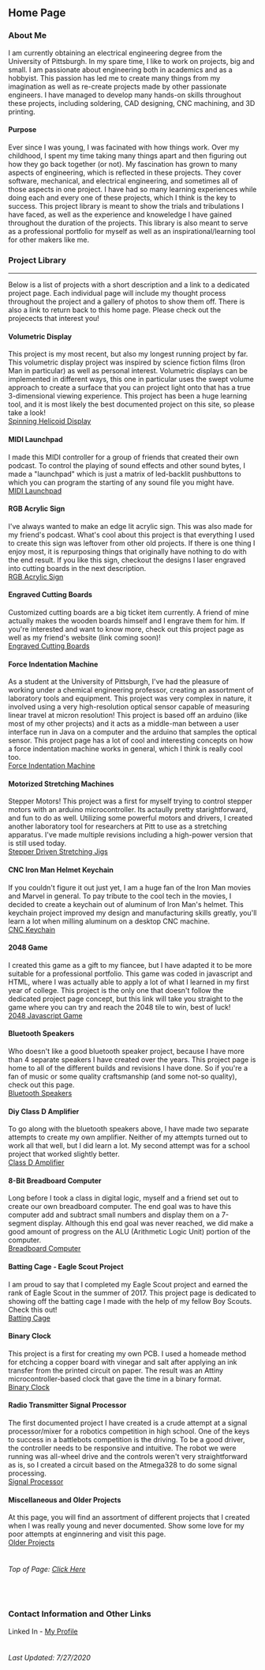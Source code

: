## Home Page

### About Me
I am currently obtaining an electrical engineering degree from the University of Pittsburgh. In my spare time, I like to work on projects, big and small. I am passionate about engineering both in academics and as a hobbyist. This passion has led me to create many things from my imagination as well as re-create projects made by other passionate engineers. I have managed to develop many hands-on skills throughout these projects, including soldering, CAD designing, CNC machining, and 3D printing. 
<br>
#### Purpose
Ever since I was young, I was facinated with how things work. Over my childhood, I spent my time taking many things apart and then figuring out how they go back together (or not). My fascination has grown to many aspects of engineering, which is reflected in these projects. They cover software, mechanical, and electrical engineering, and sometimes all of those aspects in one project. I have had so many learning experiences while doing each and every one of these projects, which I think is the key to success. This project library is meant to show the trials and tribulations I have faced, as well as the experience and knoweledge I have gained throughout the duration of the projects. This library is also meant to serve as a professional portfolio for myself as well as an inspirational/learning tool for other makers like me.
<br>
### Project Library

---

Below is a list of projects with a short description and a link to a dedicated project page. Each individual page will include my thought process throughout the project and a gallery of photos to show them off. There is also a link to return back to this home page. Please check out the projecects that interest you!
<br>
#### Volumetric Display
This project is my most recent, but also my longest running project by far. This volumetric display project was inspired by science fiction films (Iron Man in particular)
as well as personal interest. Volumetric displays can be implemented in different ways, this one in particular uses the swept volume approach to create a surface that you can project light onto that has a true 3-dimensional viewing experience. This project has been a huge learning tool, and it is most likely the best documented project on this site, so please take a look!
<br>
[Spinning Helicoid Display](https://dbutler6250.github.io/spinningHelicoidSite/)

#### MIDI Launchpad
I made this MIDI controller for a group of friends that created their own podcast. To control the playing of sound effects and other sound bytes, I made a "launchpad" which is just a matrix of led-backlit pushbuttons to which you can program the starting of any sound file you might have.
<br>
[MIDI Launchpad](https://dbutler6250.github.io/midiLaunchpadSite/)

#### RGB Acrylic Sign
I've always wanted to make an edge lit acrylic sign. This was also made for my friend's podcast. What's cool about this project is that everything I used to create this sign was leftover from other old projects. If there is one thing I enjoy most, it is repurposing things that originally have nothing to do with the end result. If you like this sign, checkout the designs I laser engraved into cutting boards in the next description.
<br>
[RGB Acrylic Sign](https://dbutler6250.github.io/acrylicSignSite/)

#### Engraved Cutting Boards
Customized cutting boards are a big ticket item currently. A friend of mine actually makes the wooden boards himself and I engrave them for him. If you're interested and want to know more, check out this project page as well as my friend's website (link coming soon)!
<br>
[Engraved Cutting Boards](https://dbutler6250.github.io/engravedCuttingBoardsSite/)

#### Force Indentation Machine
As a student at the University of Pittsburgh, I've had the pleasure of working under a chemical engineering professor, creating an assortment of laboratory tools and equipment. This project was very complex in nature, it involved using a very high-resolution optical sensor capable of measuring linear travel at micron resolution! This project is based off an arduino (like most of my other projects) and it acts as a middle-man between a user interface run in Java on a computer and the arduino that samples the optical sensor. This project page has a lot of cool and interesting concepts on how a force indentation machine works in general, which I think is really cool too.
<br>
[Force Indentation Machine](https://dbutler6250.github.io/forceIndentationMachineSite/)

#### Motorized Stretching Machines
Stepper Motors! This project was a first for myself trying to control stepper motors with an arduino microcontroller. Its actaully pretty starightforward, and fun to do as well. Utilizing some powerful motors and drivers, I created another laboratory tool for researchers at Pitt to use as a stretching apparatus. I've made multiple revisions including a high-power version that is still used today.
<br>
[Stepper Driven Stretching Jigs](https://dbutler6250.github.io/motorizedStretchingMachinesSite/)

#### CNC Iron Man Helmet Keychain
If you couldn't figure it out just yet, I am a huge fan of the Iron Man movies and Marvel in general. To pay tribute to the cool tech in the movies, I decided to create a keychain out of aluminum of Iron Man's helmet. This keychain project improved my design and manufacturing skills greatly, you'll learn a lot when milling aluminum on a desktop CNC machine.
<br>
[CNC Keychain](https://dbutler6250.github.io/cncKeychainSite/)

#### 2048 Game
I created this game as a gift to my fiancee, but I have adapted it to be more suitable for a professional portfolio. This game was coded in javascript and HTML, where I was actually able to apply a lot of what I learned in my first year of college. This project is the only one that doesn't follow the dedicated project page concept, but this link will take you straight to the game where you can try and reach the 2048 tile to win, best of luck!
<br>
[2048 Javascript Game](https://dbutler6250.github.io/Html2048/index.html)

#### Bluetooth Speakers
Who doesn't like a good bluetooth speaker project, because I have more than 4 separate speakers I have created over the years. This project page is home to all of the different builds and revisions I have done. So if you're a fan of music or some quality craftsmanship (and some not-so quality), check out this page.
<br>
[Bluetooth Speakers](https://dbutler6250.github.io/bluetoothSpeakersSite/)

#### Diy Class D Amplifier
To go along with the bluetooth speakers above, I have made two separate attempts to create my own amplifier. Neither of my attempts turned out to work all that well, but I did learn a lot. My second attempt was for a school project that worked slightly better.
<br>
[Class D Amplifier](https://dbutler6250.github.io/classDAmplifierSite/)

#### 8-Bit Breadboard Computer
Long before I took a class in digital logic, myself and a friend set out to create our own breadboard computer. The end goal was to have this computer add and subtract small numbers and display them on a 7-segment display. Although this end goal was never reached, we did make a good amount of progress on the ALU (Arithmetic Logic Unit) portion of the computer.
<br>
[Breadboard Computer](https://dbutler6250.github.io/breadboardComputerSite/)

#### Batting Cage - Eagle Scout Project
I am proud to say that I completed my Eagle Scout project and earned the rank of Eagle Scout in the summer of 2017. This project page is dedicated to showing off the batting cage I made with the help of my fellow Boy Scouts. Check this out!
<br>
[Batting Cage](https://dbutler6250.github.io/battingCageSite/)

#### Binary Clock
This project is a first for creating my own PCB. I used a homeade method for etchcing a copper board with vinegar and salt after applying an ink transfer from the printed circuit on paper. The result was an Attiny microcontroller-based clock that gave the time in a binary format.
<br>
[Binary Clock](https://dbutler6250.github.io/binaryClockSite/)

#### Radio Transmitter Signal Processor
The first documented project I have created is a crude attempt at a signal processor/mixer for a robotics competition in high school. One of the keys to success in a battlebots competition is the driving. To be a good driver, the controller needs to be responsive and intuitive. The robot we were running was all-wheel drive and the controls weren't very straightforward as is, so I created a circuit based on the Atmega328 to do some signal processing. 
<br>
[Signal Processor](https://dbutler6250.github.io/signalProcessorSite/)

#### Miscellaneous and Older Projects
At this page, you will find an assortment of different projects that I created when I was really young and never documented. Show some love for my poor attempts at enginnering and visit this page.
<br>
[Older Projects](https://dbutler6250.github.io/olderProjectsSite/)
<br>
<br>

###### Top of Page: [Click Here](#home-page)

<br>

### Contact Information and Other Links
Linked In - [My Profile](https://www.linkedin.com/in/dylan-butler-880571168/)
<br>
<br>
###### Last Updated: 7/27/2020

